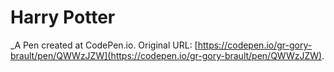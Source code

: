 # Harry Potter
 _A Pen created at CodePen.io. Original URL: [https://codepen.io/gr-gory-brault/pen/QWWzJZW](https://codepen.io/gr-gory-brault/pen/QWWzJZW).

 